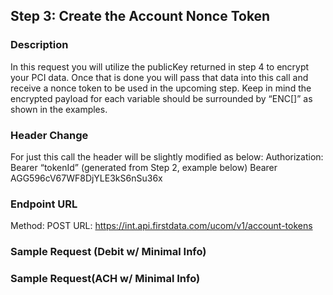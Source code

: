 ## Step 3: Create the Account Nonce Token 
### Description
In this request you will utilize the publicKey returned in step 4 to encrypt your PCI data. Once that is done you will pass that data into this call and receive a nonce token to be used in the upcoming step. Keep in mind the encrypted payload for each variable should be surrounded by “ENC[]” as shown in the examples.
### **Header Change**
For just this call the header will be slightly modified as below:
Authorization: Bearer “tokenId” (generated from Step 2, example below)
Bearer AGG596cV67WF8DjYLE3kS6nSu36x
### Endpoint URL
Method: POST
URL: https://int.api.firstdata.com/ucom/v1/account-tokens
### Sample Request (Debit w/ Minimal Info)
### Sample Request(ACH w/ Minimal Info)